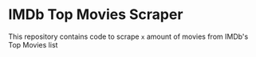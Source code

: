 # IMDb Top Movies Scraper

This repository contains code to scrape `x` amount of movies from IMDb's Top Movies list